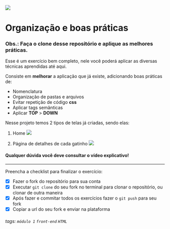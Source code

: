 ![](https://i.imgur.com/xG74tOh.png)

# Organização e boas práticas

### Obs.: Faça o clone desse repositório e aplique as melhores práticas.

Esse é um exercício bem completo, nele você poderá aplicar as diversas técnicas aprendidas até aqui.

Consiste em **melhorar** a aplicação que já existe, adicionando boas práticas de:

-   Nomenclatura
-   Organização de pastas e arquivos
-   Evitar repetição de código **css**
-   Aplicar tags semânticas
-   Aplicar **TOP** > **DOWN**

Nesse projeto temos 2 tipos de telas já criadas, sendo elas:

1. Home
   ![](https://i.imgur.com/xdXOYrd.png)

2. Página de detalhes de cada gatinho
   ![](https://i.imgur.com/J6mgW70.png)

#### Qualquer dúvida você deve consultar o vídeo explicativo!

---

Preencha a checklist para finalizar o exercício:

-   [x] Fazer o fork do repositório para sua conta
-   [x] Executar `git clone` do seu fork no terminal para clonar o repositório, ou clonar de outra maneira
-   [x] Após fazer e commitar todos os exercícios fazer o `git push` para seu fork
-   [x] Copiar a url do seu fork e enviar na plataforma

###### tags: `módulo 1` `front-end` `HTML`
